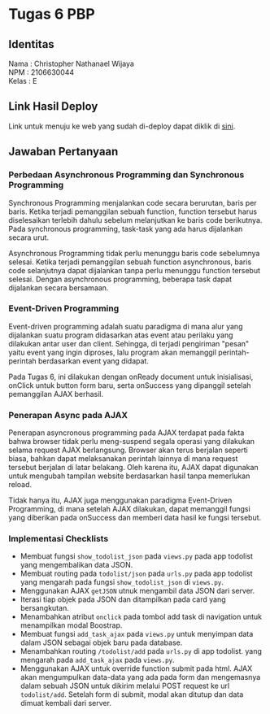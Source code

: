 # Tugas 6 PBP

## Identitas
Nama    : Christopher Nathanael Wijaya<br>
NPM     : 2106630044<br>
Kelas   : E

## Link Hasil Deploy
Link untuk menuju ke web yang sudah di-deploy dapat diklik di [sini](https://tugas2christophernw.herokuapp.com/todolist/login/).

## Jawaban Pertanyaan
### Perbedaan Asynchronous Programming dan Synchronous Programming
Synchronous Programming menjalankan code secara berurutan, baris per baris. Ketika terjadi pemanggilan sebuah function, function tersebut harus diselesaikan terlebih dahulu sebelum melanjutkan ke baris code berikutnya. Pada synchronous programming, task-task yang ada harus dijalankan secara urut.

Asynchronous Programming tidak perlu menunggu baris code sebelumnya selesai. Ketika terjadi pemanggilan sebuah function asynchronous, baris code selanjutnya dapat dijalankan tanpa perlu menunggu function tersebut selesai. Dengan asynchronous programming, beberapa task dapat dijalankan secara bersamaan.

### Event-Driven Programming
Event-driven programming adalah suatu paradigma di mana alur yang dijalankan suatu program didasarkan atas event atau perilaku yang dilakukan antar user dan client. Sehingga, di terjadi pengiriman "pesan" yaitu event yang ingin diproses, lalu program akan memanggil perintah-perintah berdasarkan event yang didapat.

Pada Tugas 6, ini dilakukan dengan onReady document untuk inisialisasi, onClick untuk button form baru, serta onSuccess yang dipanggil setelah pemanggilan AJAX berhasil.

### Penerapan Async pada AJAX
Penerapan asyncronous programming pada AJAX terdapat pada fakta bahwa browser tidak perlu meng-suspend segala operasi yang dilakukan selama request AJAX berlangsung. Browser akan terus berjalan seperti biasa, bahkan dapat melaksanakan perintah lainnya di mana request tersebut berjalan di latar belakang. Oleh karena itu, AJAX dapat digunakan untuk mengubah tampilan website berdasarkan hasil tanpa memerlukan reload.

Tidak hanya itu, AJAX juga menggunakan paradigma Event-Driven Programming, di mana setelah AJAX dilakukan, dapat memanggil fungsi yang diberikan pada onSuccess dan memberi data hasil ke fungsi tersebut.

### Implementasi Checklists
- Membuat fungsi `show_todolist_json` pada `views.py` pada app todolist yang mengembalikan data JSON.
- Membuat routing pada `todolist/json` pada `urls.py` pada app todolist yang mengarah pada fungsi `show_todolist_json` di `views.py`.
- Menggunakan AJAX `getJSON` utnuk mengambil data JSON dari server.
- Iterasi tiap objek pada JSON dan ditampilkan pada card yang bersangkutan.
- Menambahkan atribut `onclick` pada tombol add task di navigation untuk menampilkan modal Boostrap.
- Membuat fungsi `add_task_ajax` pada `views.py` untuk menyimpan data dalam JSON sebagai objek baru pada database.
- Menambahkan routing `/todolist/add` pada `urls.py` di app todolist. yang mengarah pada `add_task_ajax` pada `views.py`.
- Menggunakan AJAX untuk override function submit pada html. AJAX akan mengumpulkan data-data yang ada pada form dan mengemasnya dalam sebuah JSON untuk dikirim melalui POST request ke url `todolist/add`. Setelah form di submit, modal akan ditutup dan data dimuat kembali dari server.